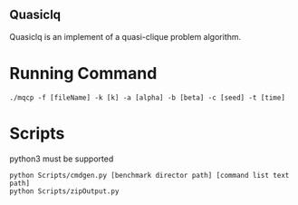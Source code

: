 ## Quasiclq
Quasiclq is an implement of a quasi-clique problem algorithm.

# Running Command
```
./mqcp -f [fileName] -k [k] -a [alpha] -b [beta] -c [seed] -t [time]
```

# Scripts
python3 must be supported
```
python Scripts/cmdgen.py [benchmark director path] [command list text path]
python Scripts/zipOutput.py
```
